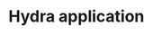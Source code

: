 # Hydra application

<!-- ```python exec="on" source="material-block" session="hydra"
import mlflow

mlflow.set_tracking_uri("sqlite:///textconf.db")
```

```python exec="on" source="material-block" session="hydra"
mlflow.get_tracking_uri()
from pathlib import Path
print(Path.cwd())
```

```bash exec="on" source="material-block" session="hydra"
python apps/hello.py
``` -->
